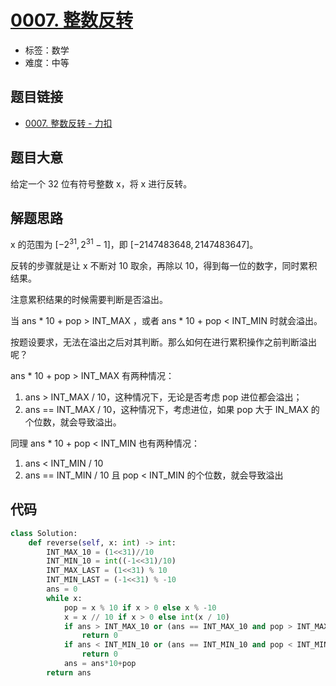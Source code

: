 # [0007. 整数反转](https://leetcode.cn/problems/reverse-integer/)

- 标签：数学
- 难度：中等

## 题目链接

- [0007. 整数反转 - 力扣](https://leetcode.cn/problems/reverse-integer/)

## 题目大意

给定一个 32 位有符号整数 x，将 x 进行反转。

## 解题思路

x 的范围为 $[-2^{31}, 2^{31}-1]$，即 $[-2147483648 ,2147483647]$。

反转的步骤就是让 x 不断对 10 取余，再除以 10，得到每一位的数字，同时累积结果。

注意累积结果的时候需要判断是否溢出。

当 ans * 10 + pop > INT_MAX  ，或者 ans * 10 + pop < INT_MIN 时就会溢出。

按题设要求，无法在溢出之后对其判断。那么如何在进行累积操作之前判断溢出呢？

ans * 10 + pop > INT_MAX 有两种情况：

1. ans > INT_MAX / 10，这种情况下，无论是否考虑 pop 进位都会溢出；
2. ans == INT_MAX / 10，这种情况下，考虑进位，如果 pop 大于 IN_MAX 的个位数，就会导致溢出。

同理   ans * 10 + pop < INT_MIN 也有两种情况：

1. ans < INT_MIN / 10
2. ans == INT_MIN / 10 且 pop < INT_MIN 的个位数，就会导致溢出

## 代码

```python
class Solution:
    def reverse(self, x: int) -> int:
        INT_MAX_10 = (1<<31)//10
        INT_MIN_10 = int((-1<<31)/10)
        INT_MAX_LAST = (1<<31) % 10
        INT_MIN_LAST = (-1<<31) % -10
        ans = 0
        while x:
            pop = x % 10 if x > 0 else x % -10
            x = x // 10 if x > 0 else int(x / 10)
            if ans > INT_MAX_10 or (ans == INT_MAX_10 and pop > INT_MAX_LAST):
                return 0
            if ans < INT_MIN_10 or (ans == INT_MIN_10 and pop < INT_MIN_LAST):
                return 0
            ans = ans*10+pop
        return ans
```

